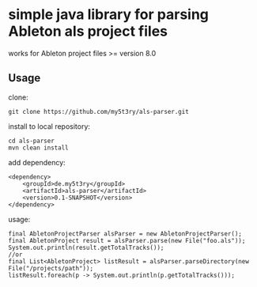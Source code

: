 # simple java library for parsing Ableton als project files

works for Ableton  project files >= version 8.0
## Usage ##

clone:
```
git clone https://github.com/my5t3ry/als-parser.git
```

install to local repository:
```
cd als-parser
mvn clean install
```


add dependency:
```
<dependency>
    <groupId>de.my5t3ry</groupId>
    <artifactId>als-parser</artifactId>
    <version>0.1-SNAPSHOT</version>
</dependency>
```

usage:
```
final AbletonProjectParser alsParser = new AbletonProjectParser();
final AbletonProject result = alsParser.parse(new File("foo.als"));
System.out.println(result.getTotalTracks());
//or
final List<AbletonProject> listResult = alsParser.parseDirectory(new File("/projects/path"));
listResult.foreach(p -> System.out.println(p.getTotalTracks()));
```


